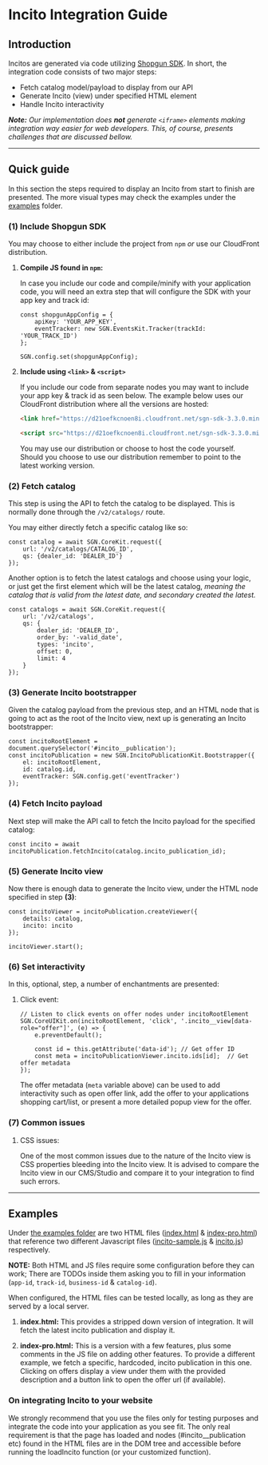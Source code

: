 # Incito Integration Guide

## Introduction

Incitos are generated via code utilizing [Shopgun SDK](https://www.npmjs.com/package/shopgun-sdk). In short, the integration code consists of two major steps:

- Fetch catalog model/payload to display from our API
- Generate Incito (view) under specified HTML element
- Handle Incito interactivity

_**Note:** Our implementation does **not** generate `<iframe>` elements making integration way easier for web developers. This, of course, presents challenges that are discussed bellow._

---

## Quick guide

In this section the steps required to display an Incito from start to finish are presented. The more visual types may check the examples under the [examples](./incito_examples/) folder.

### **(1)** Include Shopgun SDK

You may choose to either include the project from `npm` _or_ use our CloudFront distribution.

1. **Compile JS found in `npm`:**

    In case you include our code and compile/minify with your application code, you will need an extra step that will configure the SDK with your app key and track id:

    ```JS
    const shopgunAppConfig = {
        apiKey: 'YOUR_APP_KEY',
        eventTracker: new SGN.EventsKit.Tracker(trackId: 'YOUR_TRACK_ID')
    };

    SGN.config.set(shopgunAppConfig);
    ```

2. **Include using `<link>` & `<script>`**

    If you include our code from separate nodes you may want to include your app key & track id as seen below. The example below uses our CloudFront distribution where all the versions are hosted:

    ```HTML
    <link href="https://d21oefkcnoen8i.cloudfront.net/sgn-sdk-3.3.0.min.css" rel='stylesheet' />

    <script src="https://d21oefkcnoen8i.cloudfront.net/sgn-sdk-3.3.0.min.js" id="sgn-sdk" data-app-key="YOUR_APP_KEY" data-track-id="YOUR_TRACK_ID"></script>
    ```

    You may use our distribution or choose to host the code yourself. Should you choose to use our distribution remember to point to the latest working version.

### **(2)** Fetch catalog

This step is using the API to fetch the catalog to be displayed. This is normally done through the `/v2/catalogs/` route.

You may either directly fetch a specific catalog like so:

```JS
const catalog = await SGN.CoreKit.request({
    url: '/v2/catalogs/CATALOG_ID',
    qs: {dealer_id: 'DEALER_ID'}
});
```

Another option is to fetch the latest catalogs and choose using your logic, or just get the first element which will be the latest catalog, *meaning the catalog that is valid from the latest date, and secondary created the latest.*

```JS
const catalogs = await SGN.CoreKit.request({
    url: '/v2/catalogs',
    qs: {
        dealer_id: 'DEALER_ID',
        order_by: '-valid_date',
        types: 'incito',
        offset: 0,
        limit: 4
    }
});
```

### **(3)** Generate Incito bootstrapper

Given the catalog payload from the previous step, and an HTML node that is going to act as the root of the Incito view, next up is generating an Incito bootstrapper:

```JS
const incitoRootElement = document.querySelector('#incito__publication');
const incitoPublication = new SGN.IncitoPublicationKit.Bootstrapper({
    el: incitoRootElement,
    id: catalog.id,
    eventTracker: SGN.config.get('eventTracker')
});
```

### **(4)** Fetch Incito payload

Next step will make the API call to fetch the Incito payload for the specified catalog:

```JS
const incito = await incitoPublication.fetchIncito(catalog.incito_publication_id);
```

### **(5)** Generate Incito view

Now there is enough data to generate the Incito view, under the HTML node specified in step **(3)**:

```JS
const incitoViewer = incitoPublication.createViewer({
    details: catalog,
    incito: incito
});

incitoViewer.start();
```

### **(6)** Set interactivity

In this, optional, step, a number of enchantments are presented:

1. Click event:

    ```JS
    // Listen to click events on offer nodes under incitoRootElement
    SGN.CoreUIKit.on(incitoRootElement, 'click', '.incito__view[data-role="offer"]', (e) => {
        e.preventDefault();

        const id = this.getAttribute('data-id'); // Get offer ID
        const meta = incitoPublicationViewer.incito.ids[id];  // Get offer metadata
    });
    ```

    The offer metadata (`meta` variable above) can be used to add interactivity such as open offer link, add the offer to your applications shopping cart/list, or present a more detailed popup view for the offer.

### **(7)** Common issues

1. CSS issues:

    One of the most common issues due to the nature of the Incito view is CSS properties bleeding into the Incito view. It is advised to compare the Incito view in our CMS/Studio and compare it to your integration to find such errors.

---

## Examples

Under [the examples folder](./incito_examples/) are two HTML files ([index.html](./incito_examples/index.html) & [index-pro.html](./incito_examples/index-pro.html)) that reference two different Javascript files ([incito-sample.js](./incito_examples/js/incito-sample.js) & [incito.js](./incito_examples/js/incito.js)) respectively.

**NOTE:** Both HTML and JS files require some configuration before they can work; There are TODOs inside them asking you to fill in your information (`app-id`, `track-id`, `business-id` & `catalog-id`).

When configured, the HTML files can be tested locally, as long as they are served by a local server.

1. **index.html:**
    This provides a stripped down version of integration. It will fetch the latest incito publication and display it.

2. **index-pro.html:**
    This is a version with a few features, plus some comments in the JS file on adding other features. To provide a different example, we fetch a specific, hardcoded, incito publication in this one.
    Clicking on offers display a view under them with the provided description and a button link to open the offer url (if available).

### On integrating Incito to your website

We strongly recommend that you use the files only for testing purposes and integrate the code into your application as you see fit. The only real requirement is that the page has loaded and nodes (#incito__publication etc) found in the HTML files are in the DOM tree and accessible before running the loadIncito function (or your customized function).

